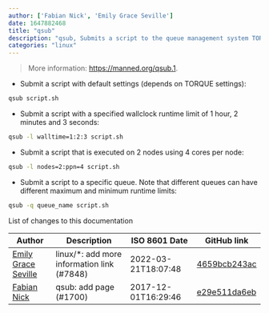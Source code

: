 ```yaml
---
author: ['Fabian Nick', 'Emily Grace Seville']
date: 1647882468
title: "qsub"
description: "qsub, Submits a script to the queue management system TORQUE."
categories: "linux"
---
```

> More information: <https://manned.org/qsub.1>.

- Submit a script with default settings (depends on TORQUE settings):

```bash
qsub script.sh
```

- Submit a script with a specified wallclock runtime limit of 1 hour, 2 minutes and 3 seconds:

```bash
qsub -l walltime=1:2:3 script.sh
```

- Submit a script that is executed on 2 nodes using 4 cores per node:

```bash
qsub -l nodes=2:ppn=4 script.sh
```

- Submit a script to a specific queue. Note that different queues can have different maximum and minimum runtime limits:

```bash
qsub -q queue_name script.sh
```
List of changes to this documentation


Author | Description | ISO 8601 Date | GitHub link
------|-----|-----|-----
[Emily Grace Seville](mailto:emilyseville7cf@gmail.com) | linux/*: add more information link (#7848) | 2022-03-21T18:07:48 | [4659bcb243ac](https://github.com/tldr-pages/tldr/commit/4659bcb243ac572c9e0c95117097801f1e62bda4)
[Fabian Nick](mailto:fp.nick@gmail.com) | qsub: add page (#1700) | 2017-12-01T16:29:46 | [e29e511da6eb](https://github.com/tldr-pages/tldr/commit/e29e511da6ebd537818dd60e271c4f8d148842f8)


